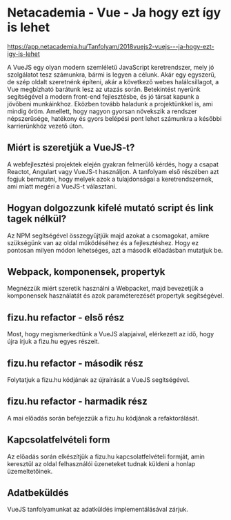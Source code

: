﻿# Netacademia - Vue - Ja hogy ezt így is lehet

https://app.netacademia.hu/Tanfolyam/2018vuejs2-vuejs---ja-hogy-ezt-igy-is-lehet

A VueJS egy olyan modern szemléletű JavaScript keretrendszer, mely jó szolgálatot tesz számunkra, bármi is legyen a célunk. Akár egy egyszerű, de szép oldalt szeretnénk építeni, akár a következő webes halálcsillagot, a Vue megbízható barátunk lesz az utazás során.
Betekintést nyerünk segítségével a modern front-end fejlesztésbe, és jó társat kapunk a jövőbeni munkáinkhoz. Eközben tovább haladunk a projektünkkel is, ami mindig öröm.
Amellett, hogy nagyon gyorsan növekszik a rendszer népszerűsége, hatékony és gyors belépési pont lehet számunkra a későbbi karrierünkhöz vezető úton.

## Miért is szeretjük a VueJS-t?
A webfejlesztési projektek elején gyakran felmerülő kérdés, hogy a csapat Reactot, Angulart vagy VueJS-t használjon. A tanfolyam első részében azt fogjuk bemutatni, hogy melyek azok a tulajdonságai a keretrendszernek, ami miatt megéri a VueJS-t választani.
## Hogyan dolgozzunk kifelé mutató script és link tagek nélkül?
Az NPM segítségével összegyűjtjük majd azokat a csomagokat, amikre szükségünk van az oldal működéséhez és a fejlesztéshez. Hogy ez pontosan milyen módon lehetséges, azt a második előadásban mutatjuk be.
## Webpack, komponensek, propertyk
Megnézzük miért szeretik használni a Webpacket, majd bevezetjük a komponensek használatát és azok paraméterezését propertyk segítségével.
## fizu.hu refactor - első rész
Most, hogy megismerkedtünk a VueJS alapjaival, elérkezett az idő, hogy újra írjuk a fizu.hu egyes részeit.
## fizu.hu refactor - második rész
Folytatjuk a fizu.hu kódjának az újraírását a VueJS segítségével.
## fizu.hu refactor - harmadik rész
A mai előadás során befejezzük a fizu.hu kódjának a refaktorálását.
## Kapcsolatfelvételi form
Az előadás során elkészítjük a fizu.hu kapcsolatfelvételi formját, amin keresztül az oldal felhasználói üzeneteket tudnak küldeni a honlap üzemeltetőinek.
## Adatbeküldés
VueJS tanfolyamunkat az adatküldés implementálásával zárjuk.


 


